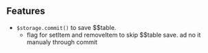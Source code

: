 ## Features

* ```$storage.commit()``` to save $$table.
  * flag for setItem and removeItem to skip $$table save. ad no it manualy through commit